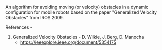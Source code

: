 An algorithm for avoiding moving (or velocity) obstacles in a dynamic configuration for mobile robots based on the paper "Generalized Velocity Obstacles" from IROS 2009.

References -
1) Generalized Velocity Obstacles - D. Wilkie, J. Berg, D. Manocha 
   - https://ieeexplore.ieee.org/document/5354175
